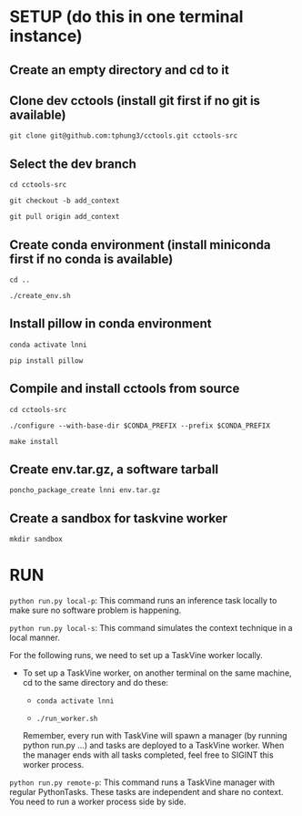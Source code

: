 # SETUP (do this in one terminal instance)

## Create an empty directory and cd to it

## Clone dev cctools (install git first if no git is available)

`git clone git@github.com:tphung3/cctools.git cctools-src`

## Select the dev branch

`cd cctools-src`

`git checkout -b add_context`

`git pull origin add_context`

## Create conda environment (install miniconda first if no conda is available)

`cd ..`

`./create_env.sh`

## Install pillow in conda environment

`conda activate lnni`

`pip install pillow`

## Compile and install cctools from source

`cd cctools-src`

`./configure --with-base-dir $CONDA_PREFIX --prefix $CONDA_PREFIX`

`make install`

## Create env.tar.gz, a software tarball

`poncho_package_create lnni env.tar.gz`

## Create a sandbox for taskvine worker

`mkdir sandbox`

# RUN

`python run.py local-p`: This command runs an inference task locally to make sure no software problem is happening.

`python run.py local-s`: This command simulates the context technique in a local manner.

For the following runs, we need to set up a TaskVine worker locally.

- To set up a TaskVine worker, on another terminal on the same machine, cd to the same directory and do these:

    - `conda activate lnni` 

    - `./run_worker.sh`
    
    Remember, every run with TaskVine will spawn a manager (by running python run.py ...) and tasks are deployed to a TaskVine worker. When the manager ends with all tasks completed, feel free to SIGINT this worker process.

`python run.py remote-p`: This command runs a TaskVine manager with regular PythonTasks. These tasks are independent and share no context. You need to run a worker process side by side.
